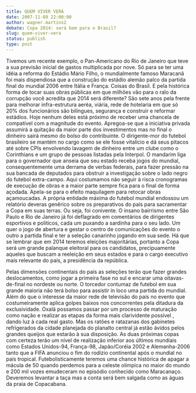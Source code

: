 ```yaml
---
title: QUEM VIVER VERÁ
date: 2007-11-09 22:00:00
author: wagner.martins2
debate: Copa 2014: será bom para o Brasil?
slug: quem-viver-vera
status: publish 
type: post
---
```


Tivemos um recente exemplo, o Pan-Americano do Rio de Janeiro que teve a sua previsão inicial de gastos multiplicada por nove. Só para se ter uma idéia a reforma do Estádio Mário Filho, o mundialmente famoso Maracanã foi mais dispendiosa que a construção do estádio alemão palco da partida final do mundial 2006 entre Itália e França. Coisas do Brasil. E pela histórica forma de tocar suas obras públicas em que milhões vão para o ralo da corrupção você acredita que 2014 será diferente? São sete anos pela frente para melhorar infra-estrutura aeréa, viária, rede de hotelaria em que só 20% dos funcionários são bilingues, segurança e construir e reformar estádios. Hoje nenhum deles está próximo de receber uma chancela de compatível com a magnitude do evento. Apregoa-se que a iniciativa privada assumirá a quitação da maior parte dos investimentos mas no final o dinheiro sairá mesmo do bolso do contribuinte. O dirigente-mor do futebol brasileiro se mantém no cargo como se ele fosse vitalício e dá seus pitacos até sobre CPIs envolvendo lavagem de dinheiro entre um clube como o Corinthians e um grupo de pessoas listadas pela Interpol. O mandarim liga para o governador que anseia que seu estado receba jogos do mundial, consequentemente uma derrama de verbas federais, para fazer pressão na sua bancada de deputados para obstruir a investigação sobre o lado negro do futebol extra-campo. Aqui costumamos não seguir à risca cronogramas de execução de obras e a maior parte sempre fica para o final de forma açodada. Apela-se para o efeito maquilagem para retocar obras açamoucadas. A própria entidade máxima do futebol mundial endossou um relatório deveras genêrico sobre os preparativos do país para sacramentar a Copa em suas terras. Ou seja, foi conivente. O insano bairrismo entre São Paulo e Rio de Janeiro já foi deflagrado em comentários de dirigentes esportivos e politicos, cada um puxando a sardinha para o seu lado. Um quer o jogo de abertura e gestar o centro de comunicações do evento o outro a partida final e ter a seleção canarinho jogando em sua sede. Há que se lembrar que em 2014 teremos eleições majoritárias, portanto a Copa será um grande palanque eleitoral para os candidatos, precipuamente aqueles que buscam a reeleição em seus estados e para o cargo executivo mais relevante do país, a presidência da república.   

Pelas dimensões continentais do país as seleções terão que fazer grandes deslocamentos, como jogar a primeira fase no sul e encarar uma oitavas-de-final no nordeste ou norte. O torcedor contumaz de futebol em sua grande maioria não terá bolso para assistir in loco uma partida do mundial. Além do que o interesse da maior rede de televisão do país no evento que costumeiramente aplica golpes baixos nos concorrentes pela ditadura da exclusividade. Oxalá possamos passar por um processo de maturação como nação e realizar as etapas da forma mais clarividente possível , dando luz à cada real gasto. Mas os ratões e ratazanas dos gabinetes refrigerados da cidade planejada do planalto central já estão ávidos pelos grandes queijos que estarão à sua disposição. As duas próximas copas com certeza terão um nível de realização inferior aos últimos mundiais como Estados Unidos-94, França-98, Japão/Coréia 2002 e Alemanha-2006 tanto que a FIFA anunciou o fim do rodízio continental após o mundial no país tropical. Futebolisticamente teremos uma chance histórica de apagar a mácula de 50 quando perdemos para a celeste olímpica no maior do mundo e 200 mil vozes emudeceram no episódio conhecido como Maracanaço. Deveremos levantar a taça mas a conta será bem salgada como as águas da praia de Copacabana.
